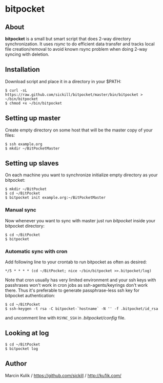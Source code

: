 # bitpocket

## About

**bitpocket** is a small but smart script that does 2-way directory
synchronization. It uses _rsync_ to do efficient data transfer and tracks local
file creation/removal to avoid known rsync problem when doing 2-way syncing
with deletion.

## Installation

Download script and place it in a directory in your $PATH:

    $ curl -sL https://raw.github.com/sickill/bitpocket/master/bin/bitpocket > ~/bin/bitpocket
    $ chmod +x ~/bin/bitpocket


## Setting up master

Create empty directory on some host that will be the master copy of your files:

    $ ssh example.org
    $ mkdir ~/BitPocketMaster


## Setting up slaves

On each machine you want to synchronize initialize empty directory as your bitpocket:

    $ mkdir ~/BitPocket
    $ cd ~/BitPocket
    $ bitpocket init example.org:~/BitPocketMaster


### Manual sync

Now whenever you want to sync with master just run _bitpocket_ inside your
bitpocket directory:

    $ cd ~/BitPocket
    $ bitpocket


### Automatic sync with cron

Add following line to your crontab to run bitpocket as often as desired:

    */5 * * * * (cd ~/BitPocket; nice ~/bin/bitpocket >>.bitpocket/log)

Note that cron usually has very limited environment and your ssh keys with
passhrases won't work in cron jobs as ssh-agents/keyrings don't work there.
Thus it's preferable to generate passphrase-less ssh key for bitpocket
authentication:

    $ cd ~/BitPocket
    $ ssh-keygen -t rsa -C bitpocket-`hostname` -N '' -f .bitpocket/id_rsa

and uncomment line with `RSYNC_SSH` in _.bitpocket/config_ file.


## Looking at log

    $ cd ~/BitPocket
    $ bitpocket log


## Author

Marcin Kulik / <https://github.com/sickill> / <http://ku1ik.com/>

